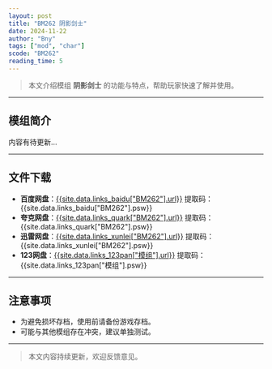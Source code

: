 ```yaml
---
layout: post
title: "BM262 阴影剑士"
date: 2024-11-22
author: "Bny"
tags: ["mod", "char"]
scode: "BM262"
reading_time: 5
---
```


> 本文介绍模组 **阴影剑士** 的功能与特点，帮助玩家快速了解并使用。

---

## 模组简介

内容有待更新...

---

## 文件下载
- **百度网盘**：[{{site.data.links_baidu["BM262"].url}}]({{site.data.links_baidu["BM262"].url}}) 提取码：{{site.data.links_baidu["BM262"].psw}}
- **夸克网盘**：[{{site.data.links_quark["BM262"].url}}]({{site.data.links_quark["BM262"].url}}) 提取码：{{site.data.links_quark["BM262"].psw}}
- **迅雷网盘**：[{{site.data.links_xunlei["BM262"].url}}]({{site.data.links_xunlei["BM262"].url}}) 提取码：{{site.data.links_xunlei["BM262"].psw}}
- **123网盘**：[{{site.data.links_123pan["模组"].url}}]({{site.data.links_123pan["模组"].url}}) 提取码：{{site.data.links_123pan["模组"].psw}}

---

## 注意事项
- 为避免损坏存档，使用前请备份游戏存档。
- 可能与其他模组存在冲突，建议单独测试。

---

> 本文内容持续更新，欢迎反馈意见。
